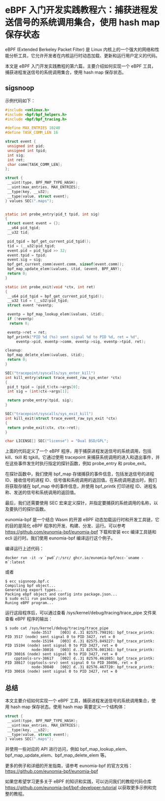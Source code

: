 # eBPF 入门开发实践教程六：捕获进程发送信号的系统调用集合，使用 hash map 保存状态

eBPF (Extended Berkeley Packet Filter) 是 Linux 内核上的一个强大的网络和性能分析工具，它允许开发者在内核运行时动态加载、更新和运行用户定义的代码。

本文是 eBPF 入门开发实践教程的第六篇，主要介绍如何实现一个 eBPF 工具，捕获进程发送信号的系统调用集合，使用 hash map 保存状态。

## sigsnoop

示例代码如下：

```c
#include <vmlinux.h>
#include <bpf/bpf_helpers.h>
#include <bpf/bpf_tracing.h>

#define MAX_ENTRIES 10240
#define TASK_COMM_LEN 16

struct event {
 unsigned int pid;
 unsigned int tpid;
 int sig;
 int ret;
 char comm[TASK_COMM_LEN];
};

struct {
 __uint(type, BPF_MAP_TYPE_HASH);
 __uint(max_entries, MAX_ENTRIES);
 __type(key, __u32);
 __type(value, struct event);
} values SEC(".maps");


static int probe_entry(pid_t tpid, int sig)
{
 struct event event = {};
 __u64 pid_tgid;
 __u32 tid;

 pid_tgid = bpf_get_current_pid_tgid();
 tid = (__u32)pid_tgid;
 event.pid = pid_tgid >> 32;
 event.tpid = tpid;
 event.sig = sig;
 bpf_get_current_comm(event.comm, sizeof(event.comm));
 bpf_map_update_elem(&values, &tid, &event, BPF_ANY);
 return 0;
}

static int probe_exit(void *ctx, int ret)
{
 __u64 pid_tgid = bpf_get_current_pid_tgid();
 __u32 tid = (__u32)pid_tgid;
 struct event *eventp;

 eventp = bpf_map_lookup_elem(&values, &tid);
 if (!eventp)
  return 0;

 eventp->ret = ret;
 bpf_printk("PID %d (%s) sent signal %d to PID %d, ret = %d",
     eventp->pid, eventp->comm, eventp->sig, eventp->tpid, ret);

cleanup:
 bpf_map_delete_elem(&values, &tid);
 return 0;
}

SEC("tracepoint/syscalls/sys_enter_kill")
int kill_entry(struct trace_event_raw_sys_enter *ctx)
{
 pid_t tpid = (pid_t)ctx->args[0];
 int sig = (int)ctx->args[1];

 return probe_entry(tpid, sig);
}

SEC("tracepoint/syscalls/sys_exit_kill")
int kill_exit(struct trace_event_raw_sys_exit *ctx)
{
 return probe_exit(ctx, ctx->ret);
}

char LICENSE[] SEC("license") = "Dual BSD/GPL";
```

上面的代码定义了一个 eBPF 程序，用于捕获进程发送信号的系统调用，包括 kill、tkill 和 tgkill。它通过使用 tracepoint 来捕获系统调用的进入和退出事件，并在这些事件发生时执行指定的探针函数，例如 probe_entry 和 probe_exit。

在探针函数中，我们使用 bpf_map 存储捕获的事件信息，包括发送信号的进程 ID、接收信号的进程 ID、信号值和系统调用的返回值。在系统调用退出时，我们将获取存储在 bpf_map 中的事件信息，并使用 bpf_printk 打印进程 ID、进程名称、发送的信号和系统调用的返回值。

最后，我们还需要使用 SEC 宏来定义探针，并指定要捕获的系统调用的名称，以及要执行的探针函数。

eunomia-bpf 是一个结合 Wasm 的开源 eBPF 动态加载运行时和开发工具链，它的目的是简化 eBPF 程序的开发、构建、分发、运行。可以参考 <https://github.com/eunomia-bpf/eunomia-bpf> 下载和安装 ecc 编译工具链和 ecli 运行时。我们使用 eunomia-bpf 编译运行这个例子。

编译运行上述代码：

```shell
docker run -it -v `pwd`/:/src/ ghcr.io/eunomia-bpf/ecc-`uname -m`:latest
```

或者

```console
$ ecc sigsnoop.bpf.c
Compiling bpf object...
Generating export types...
Packing ebpf object and config into package.json...
$ sudo ecli run package.json
Runing eBPF program...
```

运行这段程序后，可以通过查看 /sys/kernel/debug/tracing/trace_pipe 文件来查看 eBPF 程序的输出：

```console
$ sudo cat /sys/kernel/debug/tracing/trace_pipe
            node-3517    [003] d..31 82575.798191: bpf_trace_printk: PID 3517 (node) sent signal 0 to PID 3427, ret = 0
            node-15194   [003] d..31 82575.849227: bpf_trace_printk: PID 15194 (node) sent signal 0 to PID 3427, ret = 0
            node-30016   [003] d..31 82576.001361: bpf_trace_printk: PID 30016 (node) sent signal 0 to PID 3427, ret = 0
    cpptools-srv-38617   [002] d..31 82576.461085: bpf_trace_printk: PID 38617 (cpptools-srv) sent signal 0 to PID 30496, ret = 0
            node-30040   [002] d..31 82576.467720: bpf_trace_printk: PID 30016 (node) sent signal 0 to PID 3427, ret = 0
```

## 总结

本文主要介绍如何实现一个 eBPF 工具，捕获进程发送信号的系统调用集合，使用 hash map 保存状态。使用 hash map 需要定义一个结构体：

```c
struct {
 __uint(type, BPF_MAP_TYPE_HASH);
 __uint(max_entries, MAX_ENTRIES);
 __type(key, __u32);
 __type(value, struct event);
} values SEC(".maps");
```

并使用一些对应的 API 进行访问，例如 bpf_map_lookup_elem、bpf_map_update_elem、bpf_map_delete_elem 等。

更多的例子和详细的开发指南，请参考 eunomia-bpf 的官方文档：<https://github.com/eunomia-bpf/eunomia-bpf>

如果您希望学习更多关于 eBPF 的知识和实践，可以访问我们的教程代码仓库 <https://github.com/eunomia-bpf/bpf-developer-tutorial> 以获取更多示例和完整的教程。
